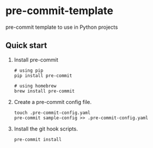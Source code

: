 # pre-commit-template
pre-commit template to use in Python projects

## Quick start

1. Install pre-commit
    ```
    # using pip
    pip install pre-commit

    # using homebrew
    brew install pre-commit
    ```
2. Create a pre-commit config file.
    ```
    touch .pre-commit-config.yaml
    pre-commit sample-config >> .pre-commit-config.yaml
    ```
3. Install the git hook scripts.
    ```
    pre-commit install
    ```
